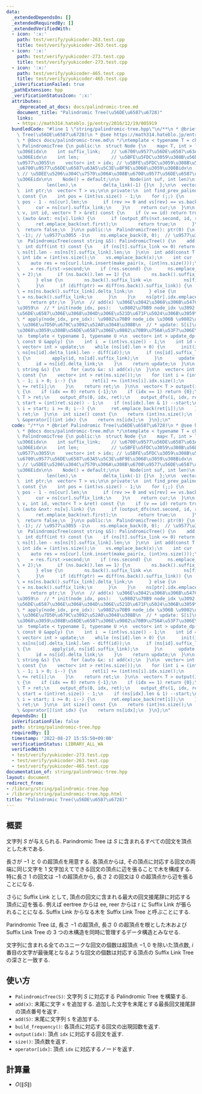 ```yaml
---
data:
  _extendedDependsOn: []
  _extendedRequiredBy: []
  _extendedVerifiedWith:
  - icon: ':x:'
    path: test/verify/yukicoder-263.test.cpp
    title: test/verify/yukicoder-263.test.cpp
  - icon: ':x:'
    path: test/verify/yukicoder-273.test.cpp
    title: test/verify/yukicoder-273.test.cpp
  - icon: ':x:'
    path: test/verify/yukicoder-465.test.cpp
    title: test/verify/yukicoder-465.test.cpp
  _isVerificationFailed: true
  _pathExtension: hpp
  _verificationStatusIcon: ':x:'
  attributes:
    _deprecated_at_docs: docs/palindromic-tree.md
    document_title: "Palindromic Tree(\u56DE\u6587\u6728)"
    links:
    - https://math314.hateblo.jp/entry/2016/12/19/005919
  bundledCode: "#line 1 \"string/palindromic-tree.hpp\"\n/**\n * @brief Palindromic\
    \ Tree(\u56DE\u6587\u6728)\n * @see https://math314.hateblo.jp/entry/2016/12/19/005919\n\
    \ * @docs docs/palindromic-tree.md\n */\ntemplate < typename T = char >\nstruct\
    \ PalindromicTree {\n public:\n  struct Node {\n    map< T, int > link; // \u5B50\
    \u306Eidx\n    int suffix_link;    // \u6700\u9577\u56DE\u6587\u63A5\u5C3E\u8F9E\
    \u306Eidx\n    int len;            // \u5BFE\u5FDC\u3059\u308B\u56DE\u6587\u306E\
    \u9577\u3055\n    vector< int > idx; // \u5BFE\u5FDC\u3059\u308B\u56DE\u6587\u3092\
    \u6700\u9577\u56DE\u6587\u63A5\u5C3E\u8F9E\u3068\u3059\u308Bidx\n    int delta_link;\
    \ // \u5DEE\u5206\u304C\u7570\u306A\u308B\u6700\u9577\u56DE\u6587\u63A5\u5C3E\u8F9E\
    \u306Eidx\n\n    Node() = default;\n\n    Node(int suf, int len)\n        : suffix_link(suf),\n\
    \          len(len),\n          delta_link(-1) {}\n  };\n\n  vector< Node > ns;\n\
    \  int ptr;\n  vector< T > vs;\n\n private:\n  int find_prev_palindrome(int cur)\
    \ const {\n    int pos = (int)vs.size() - 1;\n    for (;;) {\n      int rev =\
    \ pos - 1 - ns[cur].len;\n      if (rev >= 0 and vs[rev] == vs.back()) break;\n\
    \      cur = ns[cur].suffix_link;\n    }\n    return cur;\n  }\n\n  bool output_dfs(int\
    \ v, int id, vector< T > &ret) const {\n    if (v == id) return true;\n    for\
    \ (auto &nxt: ns[v].link) {\n      if (output_dfs(nxt.second, id, ret)) {\n  \
    \      ret.emplace_back(nxt.first);\n        return true;\n      }\n    }\n  \
    \  return false;\n  }\n\n public:\n  PalindromicTree(): ptr(0) {\n    ns.emplace_back(0,\
    \ -1); // \u9577\u3055 -1\n    ns.emplace_back(0, 0);  // \u9577\u3055 0\n  }\n\
    \n  PalindromicTree(const string &S): PalindromicTree() {\n    add(S);\n  }\n\n\
    \  int diff(int t) const {\n    if (ns[t].suffix_link <= 0) return -1;\n    return\
    \ ns[t].len - ns[ns[t].suffix_link].len;\n  }\n\n  int add(const T &x) {\n   \
    \ int idx = (int)vs.size();\n    vs.emplace_back(x);\n    int cur  = find_prev_palindrome(ptr);\n\
    \    auto res = ns[cur].link.insert(make_pair(x, (int)ns.size()));\n    ptr  \
    \    = res.first->second;\n    if (res.second) {\n      ns.emplace_back(-1, ns[cur].len\
    \ + 2);\n      if (ns.back().len == 1) {\n        ns.back().suffix_link = 1;\n\
    \      } else {\n        ns.back().suffix_link =\n            ns[find_prev_palindrome(ns[cur].suffix_link)].link[x];\n\
    \      }\n      if (diff(ptr) == diff(ns.back().suffix_link)) {\n        ns.back().delta_link\
    \ = ns[ns.back().suffix_link].delta_link;\n      } else {\n        ns.back().delta_link\
    \ = ns.back().suffix_link;\n      }\n    }\n    ns[ptr].idx.emplace_back(idx);\n\
    \    return ptr;\n  }\n\n  // add(x) \u306E\u3042\u3068\u306B\u547C\u3073\u51FA\
    \u3059\n  // * init(node_idx, pos):   \u9802\u70B9 node_idx \u3092 S[pos,i] \u304C\
    \u56DE\u6587\u306E\u3068\u304D\u306E\u521D\u671F\u5024\u306B\u3059\u308B\n  //\
    \ * apply(node_idx, pre_idx): \u9802\u70B9 node_idx \u306B \u9802\u70B9 pre_idx\
    \ \u306E\u7D50\u679C\u3092\u52A0\u3048\u308B\n  // * update: S[i]\u3092\u672B\u5C3E\
    \u3068\u3059\u308B\u56DE\u6587\u306E\u9802\u70B9\u756A\u53F7\u306E\u96C6\u5408\
    \n  template < typename I, typename U >\n  vector< int > update_dp(const I &init,\
    \ const U &apply) {\n    int i  = (int)vs.size() - 1;\n    int id = ptr;\n   \
    \ vector< int > update;\n    while (ns[id].len > 0) {\n      init(id, i + 1 -\
    \ ns[ns[id].delta_link].len - diff(id));\n      if (ns[id].suffix_link != ns[id].delta_link)\
    \ {\n        apply(id, ns[id].suffix_link);\n      }\n      update.emplace_back(id);\n\
    \      id = ns[id].delta_link;\n    }\n    return update;\n  }\n\n  void add(const\
    \ string &s) {\n    for (auto &x: s) add(x);\n  }\n\n  vector< int > build_frequency()\
    \ const {\n    vector< int > ret(ns.size());\n    for (int i = (int)ns.size()\
    \ - 1; i > 0; i--) {\n      ret[i] += (int)ns[i].idx.size();\n      ret[ns[i].suffix_link]\
    \ += ret[i];\n    }\n    return ret;\n  }\n\n  vector< T > output(int idx) const\
    \ {\n    if (idx == 0) return {-1};\n    if (idx == 1) return {0};\n    vector<\
    \ T > ret;\n    output_dfs(0, idx, ret);\n    output_dfs(1, idx, ret);\n    int\
    \ start = (int)ret.size() - 1;\n    if (ns[idx].len & 1) --start;\n    for (int\
    \ i = start; i >= 0; i--) {\n      ret.emplace_back(ret[i]);\n    }\n    return\
    \ ret;\n  }\n\n  int size() const {\n    return (int)ns.size();\n  }\n\n  Node\
    \ &operator[](int idx) {\n    return ns[idx];\n  }\n};\n"
  code: "/**\n * @brief Palindromic Tree(\u56DE\u6587\u6728)\n * @see https://math314.hateblo.jp/entry/2016/12/19/005919\n\
    \ * @docs docs/palindromic-tree.md\n */\ntemplate < typename T = char >\nstruct\
    \ PalindromicTree {\n public:\n  struct Node {\n    map< T, int > link; // \u5B50\
    \u306Eidx\n    int suffix_link;    // \u6700\u9577\u56DE\u6587\u63A5\u5C3E\u8F9E\
    \u306Eidx\n    int len;            // \u5BFE\u5FDC\u3059\u308B\u56DE\u6587\u306E\
    \u9577\u3055\n    vector< int > idx; // \u5BFE\u5FDC\u3059\u308B\u56DE\u6587\u3092\
    \u6700\u9577\u56DE\u6587\u63A5\u5C3E\u8F9E\u3068\u3059\u308Bidx\n    int delta_link;\
    \ // \u5DEE\u5206\u304C\u7570\u306A\u308B\u6700\u9577\u56DE\u6587\u63A5\u5C3E\u8F9E\
    \u306Eidx\n\n    Node() = default;\n\n    Node(int suf, int len)\n        : suffix_link(suf),\n\
    \          len(len),\n          delta_link(-1) {}\n  };\n\n  vector< Node > ns;\n\
    \  int ptr;\n  vector< T > vs;\n\n private:\n  int find_prev_palindrome(int cur)\
    \ const {\n    int pos = (int)vs.size() - 1;\n    for (;;) {\n      int rev =\
    \ pos - 1 - ns[cur].len;\n      if (rev >= 0 and vs[rev] == vs.back()) break;\n\
    \      cur = ns[cur].suffix_link;\n    }\n    return cur;\n  }\n\n  bool output_dfs(int\
    \ v, int id, vector< T > &ret) const {\n    if (v == id) return true;\n    for\
    \ (auto &nxt: ns[v].link) {\n      if (output_dfs(nxt.second, id, ret)) {\n  \
    \      ret.emplace_back(nxt.first);\n        return true;\n      }\n    }\n  \
    \  return false;\n  }\n\n public:\n  PalindromicTree(): ptr(0) {\n    ns.emplace_back(0,\
    \ -1); // \u9577\u3055 -1\n    ns.emplace_back(0, 0);  // \u9577\u3055 0\n  }\n\
    \n  PalindromicTree(const string &S): PalindromicTree() {\n    add(S);\n  }\n\n\
    \  int diff(int t) const {\n    if (ns[t].suffix_link <= 0) return -1;\n    return\
    \ ns[t].len - ns[ns[t].suffix_link].len;\n  }\n\n  int add(const T &x) {\n   \
    \ int idx = (int)vs.size();\n    vs.emplace_back(x);\n    int cur  = find_prev_palindrome(ptr);\n\
    \    auto res = ns[cur].link.insert(make_pair(x, (int)ns.size()));\n    ptr  \
    \    = res.first->second;\n    if (res.second) {\n      ns.emplace_back(-1, ns[cur].len\
    \ + 2);\n      if (ns.back().len == 1) {\n        ns.back().suffix_link = 1;\n\
    \      } else {\n        ns.back().suffix_link =\n            ns[find_prev_palindrome(ns[cur].suffix_link)].link[x];\n\
    \      }\n      if (diff(ptr) == diff(ns.back().suffix_link)) {\n        ns.back().delta_link\
    \ = ns[ns.back().suffix_link].delta_link;\n      } else {\n        ns.back().delta_link\
    \ = ns.back().suffix_link;\n      }\n    }\n    ns[ptr].idx.emplace_back(idx);\n\
    \    return ptr;\n  }\n\n  // add(x) \u306E\u3042\u3068\u306B\u547C\u3073\u51FA\
    \u3059\n  // * init(node_idx, pos):   \u9802\u70B9 node_idx \u3092 S[pos,i] \u304C\
    \u56DE\u6587\u306E\u3068\u304D\u306E\u521D\u671F\u5024\u306B\u3059\u308B\n  //\
    \ * apply(node_idx, pre_idx): \u9802\u70B9 node_idx \u306B \u9802\u70B9 pre_idx\
    \ \u306E\u7D50\u679C\u3092\u52A0\u3048\u308B\n  // * update: S[i]\u3092\u672B\u5C3E\
    \u3068\u3059\u308B\u56DE\u6587\u306E\u9802\u70B9\u756A\u53F7\u306E\u96C6\u5408\
    \n  template < typename I, typename U >\n  vector< int > update_dp(const I &init,\
    \ const U &apply) {\n    int i  = (int)vs.size() - 1;\n    int id = ptr;\n   \
    \ vector< int > update;\n    while (ns[id].len > 0) {\n      init(id, i + 1 -\
    \ ns[ns[id].delta_link].len - diff(id));\n      if (ns[id].suffix_link != ns[id].delta_link)\
    \ {\n        apply(id, ns[id].suffix_link);\n      }\n      update.emplace_back(id);\n\
    \      id = ns[id].delta_link;\n    }\n    return update;\n  }\n\n  void add(const\
    \ string &s) {\n    for (auto &x: s) add(x);\n  }\n\n  vector< int > build_frequency()\
    \ const {\n    vector< int > ret(ns.size());\n    for (int i = (int)ns.size()\
    \ - 1; i > 0; i--) {\n      ret[i] += (int)ns[i].idx.size();\n      ret[ns[i].suffix_link]\
    \ += ret[i];\n    }\n    return ret;\n  }\n\n  vector< T > output(int idx) const\
    \ {\n    if (idx == 0) return {-1};\n    if (idx == 1) return {0};\n    vector<\
    \ T > ret;\n    output_dfs(0, idx, ret);\n    output_dfs(1, idx, ret);\n    int\
    \ start = (int)ret.size() - 1;\n    if (ns[idx].len & 1) --start;\n    for (int\
    \ i = start; i >= 0; i--) {\n      ret.emplace_back(ret[i]);\n    }\n    return\
    \ ret;\n  }\n\n  int size() const {\n    return (int)ns.size();\n  }\n\n  Node\
    \ &operator[](int idx) {\n    return ns[idx];\n  }\n};\n"
  dependsOn: []
  isVerificationFile: false
  path: string/palindromic-tree.hpp
  requiredBy: []
  timestamp: '2022-08-27 15:55:50+09:00'
  verificationStatus: LIBRARY_ALL_WA
  verifiedWith:
  - test/verify/yukicoder-273.test.cpp
  - test/verify/yukicoder-263.test.cpp
  - test/verify/yukicoder-465.test.cpp
documentation_of: string/palindromic-tree.hpp
layout: document
redirect_from:
- /library/string/palindromic-tree.hpp
- /library/string/palindromic-tree.hpp.html
title: "Palindromic Tree(\u56DE\u6587\u6728)"
---
```

## 概要

文字列 $S$ が与えられる. Parindromic Tree は $S$ に含まれるすべての回文を頂点とした木である.

長さが $-1$ と $0$ の超頂点を用意する. 各頂点からは, その頂点に対応する回文の両端に同じ文字を $1$ 文字加えてできる回文の頂点に辺を張ることで木を構成する. 特に長さ $1$ の回文は $-1$ の超頂点から, 長さ $2$ の回文は $0$ の超頂点から辺を張ることになる.

さらに Suffix Link として, 頂点の回文に含まれる最大の回文接尾辞に対応する頂点に辺を張る. 例えば eertree からは ee, reer からは r に Suffix Link が張られることになる. Suffix Link からなる木を Suffix Link Tree と呼ぶことにする.

Parindromic Tree は, 長さ $-1$ の超頂点, 長さ $0$ の超頂点を根とした木および Suffix Link Tree の $3$ つの木構造を同時に管理するデータ構造とみなせる.


文字列に含まれる全てのユニークな回文の個数は超頂点 $-1, 0$ を除いた頂点数, $i$ 番目の文字が最後尾となるような回文の個数は対応する頂点の Suffix Link Tree の深さと一致する.

## 使い方

* `PalindromicTree(S)`: 文字列 $S$ に対応する Palindromic Tree を構築する.
* `add(x)`: 末尾に文字 `x` を追加する. 追加した文字を末尾とする最長回文接尾辞の頂点番号を返す.
* `add(S)`: 末尾に文字列 `S` を追加する.
* `build_frequency()`: 各頂点に対応する回文の出現回数を返す.
* `output(idx)`: 頂点 `idx` に対応する回文を返す.
* `size()`: 頂点数を返す.
* `operator[idx]`: 頂点 `idx` に対応するノードを返す.

## 計算量

* $O(\|S\|)$
